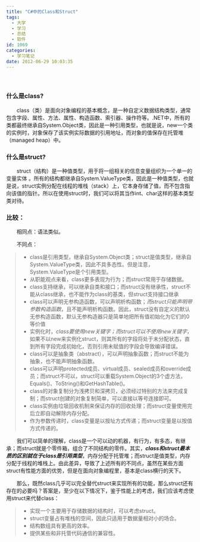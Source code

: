 ```yaml
---
title: "C#中的Class和Struct"
tags:
  - 大学
  - 学习
  - 总结
  - 软件
id: 1069
categories:
  - 学习笔记
date: 2012-06-29 10:03:35
---
```


　　

### 什么是class?

　　class（类）是面向对象编程的基本概念，是一种自定义数据结构类型，通常包含字段、属性、方法、属性、构造函数、索引器、操作符等。.NET中，所有的类都最终继承自System.Object类，因此是一种引用类型，也就是说，new一个类的实例时，对象保存了该实例实际数据的引用地址，而对象的值保存在托管堆（managed heap）中。

### 什么是struct?

　　struct（结构）是一种值类型，用于将一组相关的信息变量组织为一个单一的变量实体 。所有的结构都继承自System.ValueType类，因此是一种值类型，也就是说，struct实例分配在线程的堆栈（stack）上，它本身存储了值，而不包含指向该值的指针。所以在使用struct时，我们可以将其当作int、char这样的基本类型类对待。

### 比较：

　　相同点：语法类似。

　　不同点：

> *   class是引用类型，继承自System.Object类；struct是值类型，继承自System.ValueType类，因此不具多态性。但是注意，System.ValueType是个引用类型。
> *   从职能观点来看，class更多表现为行为；而struct常用于存储数据。
> *   class支持继承，可以继承自类和接口；而struct没有继承性，struct不能从class继承，也不能作为class的基类，但struct支持接口继承
> *   class可以声明无参构造函数，可以声明析构函数；_而struct只能声明带参数构造函数_，且不能声明析构函数。因此，struct没有自定义的默认无参构造函数，默认无参构造器只是简单地把所有值初始化为它们的0等价值
> *   实例化时，_class要使用new关键字；而struct可以不使用new关键字_，如果不以new来实例化struct，则其所有的字段将处于未分配状态，直到所有字段完成初始化，否则引用未赋值的字段会导致编译错误。
> *   class可以是抽象类（abstract），可以声明抽象函数；而struct不能为抽象，也不能声明抽象函数。
> *   class可以声明protected成员、virtual成员、sealed成员和override成员；而struct不可以，struct可以重载System.Object的3个虚方法，Equals()、ToString()和GetHashTable()。
> *   class的对象复制分为浅拷贝和深拷贝，必须经过特别的方法来完成复制；而struct创建的对象复制简单，可以直接以等号连接即可。
> *   class实例由垃圾回收机制来保证内存的回收处理；而struct变量使用完后立即自动解除内存分配。
> *   作为参数传递时，class变量是以按址方式传递；而struct变量是以按值方式传递的。

　　我们可以简单的理解，class是一个可以动的机器，有行为，有多态，有继承；而struct就是个零件箱，组合了不同结构的零件。其实，**_class和struct最本质的区别就在于class是引用类型_**，内存分配于托管堆；而struct是值类型，内存分配于线程的堆栈上。由此差异，导致了上述所有的不同点，虽然在某些方面struct有性能方面的优势，但是在面向对象编程里，基本是class横行的天下。

　　那么，既然class几乎可以完全替代struct来实现所有的功能，那么struct还有存在的必要吗？答案是，至少在以下情况下，鉴于性能上的考虑，我们应该考虑使用struct来代替class：　　
> *   实现一个主要用于存储数据的结构时，可以考虑struct。
> *   struct变量占有堆栈的空间，因此只适用于数据量相对小的场合。
> *   结构数组具有更高的效率。
> *   提供某些和非托管代码通信的兼容性。